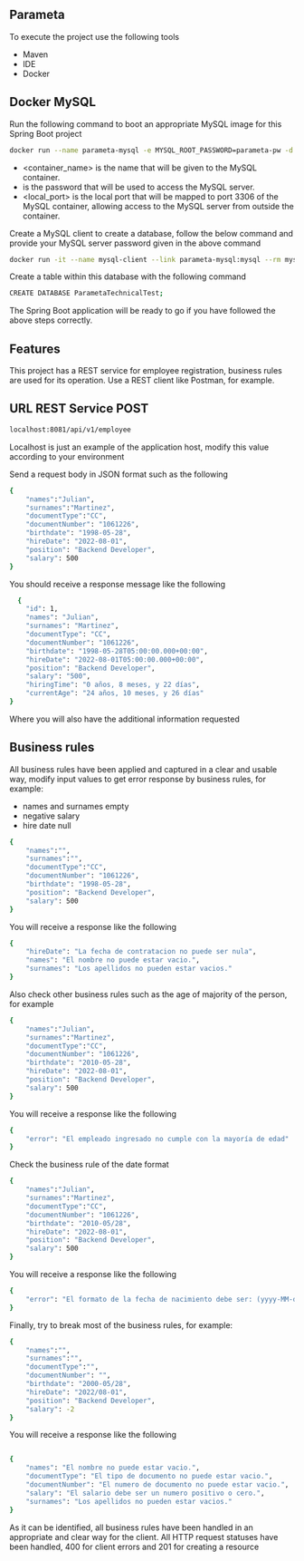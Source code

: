 ## Parameta
To execute the project use the following tools
- Maven
- IDE
- Docker
## Docker MySQL

Run the following command to boot an appropriate MySQL image for this Spring Boot project

```sh
docker run --name parameta-mysql -e MYSQL_ROOT_PASSWORD=parameta-pw -d -p 3306:3306 mysql:latest
```
- <container_name> is the name that will be given to the MySQL container.
- <password> is the password that will be used to access the MySQL server.
- <local_port> is the local port that will be mapped to port 3306 of the MySQL container, allowing access to the MySQL server from outside the container.

Create a MySQL client to create a database, follow the below command and provide your MySQL server password given in the above command

```sh
docker run -it --name mysql-client --link parameta-mysql:mysql --rm mysql:latest mysql -hmysql -uroot -p
```
Create a table within this database with the following command

```sh
CREATE DATABASE ParametaTechnicalTest;
```
The Spring Boot application will be ready to go if you have followed the above steps correctly.

## Features

This project has a REST service for employee registration, business rules are used for its operation. Use a REST client like Postman, for example.

## URL REST Service POST

```sh
localhost:8081/api/v1/employee
```
Localhost is just an example of the application host, modify this value according to your environment

Send a request body in JSON format such as the following

```sh
{
    "names":"Julian",
    "surnames":"Martinez",
    "documentType":"CC",
    "documentNumber": "1061226",
    "birthdate": "1998-05-28",
    "hireDate": "2022-08-01",
    "position": "Backend Developer",
    "salary": 500
}
```
You should receive a response message like the following

```sh
  {
    "id": 1,
    "names": "Julian",
    "surnames": "Martinez",
    "documentType": "CC",
    "documentNumber": "1061226",
    "birthdate": "1998-05-28T05:00:00.000+00:00",
    "hireDate": "2022-08-01T05:00:00.000+00:00",
    "position": "Backend Developer",
    "salary": "500",
    "hiringTime": "0 años, 8 meses, y 22 días",
    "currentAge": "24 años, 10 meses, y 26 días"
}
```

Where you will also have the additional information requested

## Business rules

All business rules have been applied and captured in a clear and usable way, modify input values to get error response by business rules, for example:

- names and surnames empty
- negative salary
- hire date null

```sh
{
    "names":"",
    "surnames":"",
    "documentType":"CC",
    "documentNumber": "1061226",
    "birthdate": "1998-05-28",
    "position": "Backend Developer",
    "salary": 500
}
```

You will receive a response like the following

```sh
{
    "hireDate": "La fecha de contratacion no puede ser nula",
    "names": "El nombre no puede estar vacio.",
    "surnames": "Los apellidos no pueden estar vacios."
}
```

Also check other business rules such as the age of majority of the person, for example

```sh
{
    "names":"Julian",
    "surnames":"Martinez",
    "documentType":"CC",
    "documentNumber": "1061226",
    "birthdate": "2010-05-28",
    "hireDate": "2022-08-01",
    "position": "Backend Developer",
    "salary": 500
}
```

You will receive a response like the following
``` sh
{
    "error": "El empleado ingresado no cumple con la mayoría de edad"
}
```

Check the business rule of the date format

```sh
{
    "names":"Julian",
    "surnames":"Martinez",
    "documentType":"CC",
    "documentNumber": "1061226",
    "birthdate": "2010-05/28",
    "hireDate": "2022-08-01",
    "position": "Backend Developer",
    "salary": 500
}
```

You will receive a response like the following

```sh
{
    "error": "El formato de la fecha de nacimiento debe ser: (yyyy-MM-dd)"
}
```

Finally, try to break most of the business rules, for example:

```sh
{
    "names":"",
    "surnames":"",
    "documentType":"",
    "documentNumber": "",
    "birthdate": "2000-05/28",
    "hireDate": "2022/08-01",
    "position": "Backend Developer",
    "salary": -2
}
```

You will receive a response like the following

```sh

{
    "names": "El nombre no puede estar vacio.",
    "documentType": "El tipo de documento no puede estar vacio.",
    "documentNumber": "El numero de documento no puede estar vacio.",
    "salary": "El salario debe ser un numero positivo o cero.",
    "surnames": "Los apellidos no pueden estar vacios."
}

```
As it can be identified, all business rules have been handled in an appropriate and clear way for the client. All HTTP request statuses have been handled, 400 for client errors and 201 for creating a resource

